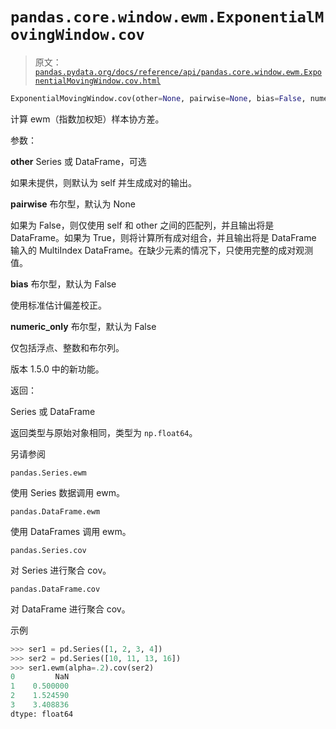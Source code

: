 # `pandas.core.window.ewm.ExponentialMovingWindow.cov`

> 原文：[`pandas.pydata.org/docs/reference/api/pandas.core.window.ewm.ExponentialMovingWindow.cov.html`](https://pandas.pydata.org/docs/reference/api/pandas.core.window.ewm.ExponentialMovingWindow.cov.html)

```py
ExponentialMovingWindow.cov(other=None, pairwise=None, bias=False, numeric_only=False)
```

计算 ewm（指数加权矩）样本协方差。

参数：

**other** Series 或 DataFrame，可选

如果未提供，则默认为 self 并生成成对的输出。

**pairwise** 布尔型，默认为 None

如果为 False，则仅使用 self 和 other 之间的匹配列，并且输出将是 DataFrame。如果为 True，则将计算所有成对组合，并且输出将是 DataFrame 输入的 MultiIndex DataFrame。在缺少元素的情况下，只使用完整的成对观测值。

**bias** 布尔型，默认为 False

使用标准估计偏差校正。

**numeric_only** 布尔型，默认为 False

仅包括浮点、整数和布尔列。

版本 1.5.0 中的新功能。

返回：

Series 或 DataFrame

返回类型与原始对象相同，类型为 `np.float64`。

另请参阅

`pandas.Series.ewm`

使用 Series 数据调用 ewm。

`pandas.DataFrame.ewm`

使用 DataFrames 调用 ewm。

`pandas.Series.cov`

对 Series 进行聚合 cov。

`pandas.DataFrame.cov`

对 DataFrame 进行聚合 cov。

示例

```py
>>> ser1 = pd.Series([1, 2, 3, 4])
>>> ser2 = pd.Series([10, 11, 13, 16])
>>> ser1.ewm(alpha=.2).cov(ser2)
0         NaN
1    0.500000
2    1.524590
3    3.408836
dtype: float64 
```
